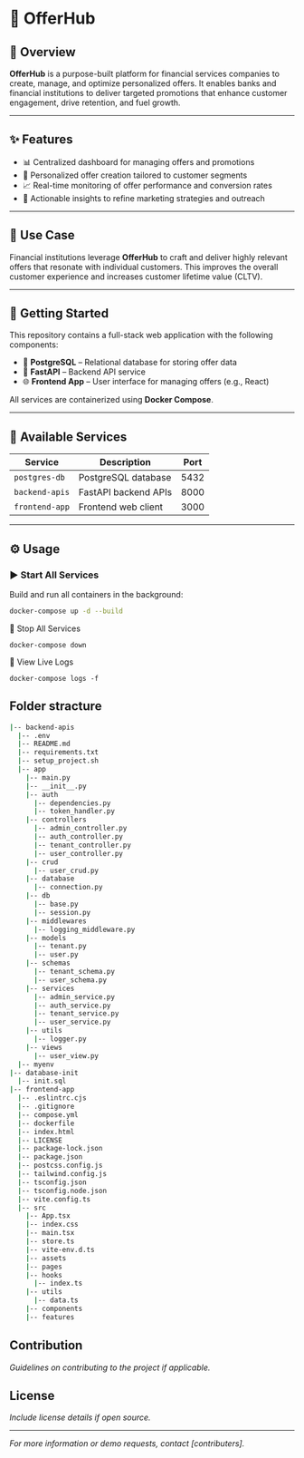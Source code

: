 # 💼 OfferHub

## 📖 Overview

**OfferHub** is a purpose-built platform for financial services companies to create, manage, and optimize personalized offers. It enables banks and financial institutions to deliver targeted promotions that enhance customer engagement, drive retention, and fuel growth.

---

## ✨ Features

- 📊 Centralized dashboard for managing offers and promotions  
- 🧩 Personalized offer creation tailored to customer segments  
- 📈 Real-time monitoring of offer performance and conversion rates  
- 🧠 Actionable insights to refine marketing strategies and outreach  

---

## 🏦 Use Case

Financial institutions leverage **OfferHub** to craft and deliver highly relevant offers that resonate with individual customers. This improves the overall customer experience and increases customer lifetime value (CLTV).

---

## 🚀 Getting Started

This repository contains a full-stack web application with the following components:

- 🐘 **PostgreSQL** – Relational database for storing offer data  
- 🧠 **FastAPI** – Backend API service  
- 🌐 **Frontend App** – User interface for managing offers (e.g., React)

All services are containerized using **Docker Compose**.

---

## 🧰 Available Services

| Service        | Description           | Port |
|----------------|-----------------------|------|
| `postgres-db`  | PostgreSQL database   | 5432 |
| `backend-apis` | FastAPI backend APIs  | 8000 |
| `frontend-app` | Frontend web client   | 3000 |

---

## ⚙️ Usage

### ▶️ Start All Services

Build and run all containers in the background:

```bash
docker-compose up -d --build
```

🛑 Stop All Services
```
docker-compose down
```
📄 View Live Logs

```
docker-compose logs -f
```

## Folder stracture

``` bash
|-- backend-apis
  |-- .env
  |-- README.md
  |-- requirements.txt
  |-- setup_project.sh
  |-- app
    |-- main.py
    |-- __init__.py
    |-- auth
      |-- dependencies.py
      |-- token_handler.py
    |-- controllers
      |-- admin_controller.py
      |-- auth_controller.py
      |-- tenant_controller.py
      |-- user_controller.py
    |-- crud
      |-- user_crud.py
    |-- database
      |-- connection.py
    |-- db
      |-- base.py
      |-- session.py
    |-- middlewares
      |-- logging_middleware.py
    |-- models
      |-- tenant.py
      |-- user.py
    |-- schemas
      |-- tenant_schema.py
      |-- user_schema.py
    |-- services
      |-- admin_service.py
      |-- auth_service.py
      |-- tenant_service.py
      |-- user_service.py
    |-- utils
      |-- logger.py
    |-- views
      |-- user_view.py
  |-- myenv
|-- database-init
  |-- init.sql
|-- frontend-app
  |-- .eslintrc.cjs
  |-- .gitignore
  |-- compose.yml
  |-- dockerfile
  |-- index.html
  |-- LICENSE
  |-- package-lock.json
  |-- package.json
  |-- postcss.config.js
  |-- tailwind.config.js
  |-- tsconfig.json
  |-- tsconfig.node.json
  |-- vite.config.ts
  |-- src
    |-- App.tsx
    |-- index.css
    |-- main.tsx
    |-- store.ts
    |-- vite-env.d.ts
    |-- assets
    |-- pages
    |-- hooks
      |-- index.ts
    |-- utils
      |-- data.ts
    |-- components
    |-- features
``` 

## Contribution
*Guidelines on contributing to the project if applicable.*

## License
*Include license details if open source.*

---

*For more information or demo requests, contact [contributers].*
